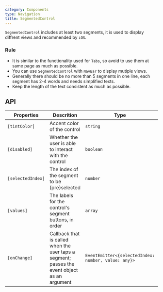 ```yaml
---
category: Components
type: Navigation
title: SegmentedControl
---
```


`SegmentedControl` includes at least two segments, it is used to display diffrent views and recommended by `iOS`.

### Rule
- It is similar to the functionality used for `Tabs`, so avoid to use them at same page as much as possible.
- You can use `SegmentedControl` with `NavBar` to display mutiple views.
- Generally there should be no more than 5 segments in one line, each segment has 2-4 words and needs simplified texts.
- Keep the length of the text consistent as much as possible.

## API

Properties | Descrition | Type | Default
-----------|------------|------|--------
| `[tintColor]` | Accent color of the control | `string` | `'#2DB7F5'` |
| `[disabled]` | Whether the user is able to interact with the control | `boolean` | `false` |
| `[selectedIndex]` | The index of the segment to be (pre)selected | `number` | `0` |
| `[values]` | The labels for the control's segment buttons, in order | `array` | `[]` |
| `[onChange]` | Callback that is called when the user taps a segment; passes the event object as an argument | `EventEmitter<{selectedIndex: number, value: any}>` | - |
